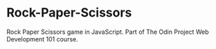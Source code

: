 # Rock-Paper-Scissors
Rock Paper Scissors game in JavaScript. Part of The Odin Project Web Development 101 course.
